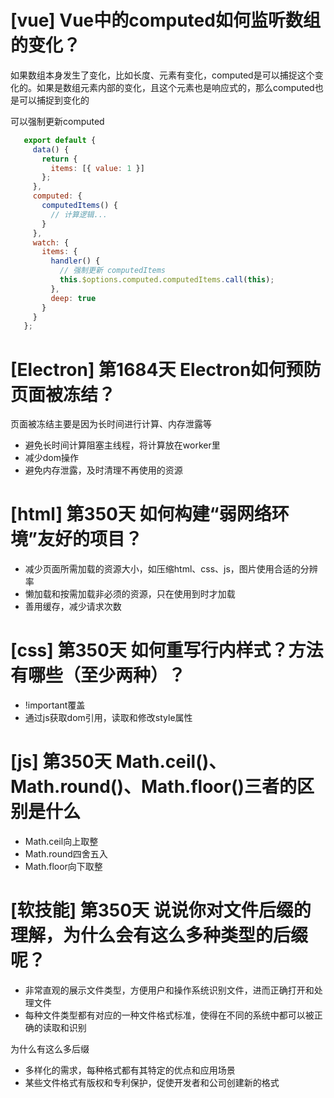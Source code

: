 # [vue] Vue中的computed如何监听数组的变化？

如果数组本身发生了变化，比如长度、元素有变化，computed是可以捕捉这个变化的。如果是数组元素内部的变化，且这个元素也是响应式的，那么computed也是可以捕捉到变化的

可以强制更新computed
```javascript
   export default {
     data() {
       return {
         items: [{ value: 1 }]
       };
     },
     computed: {
       computedItems() {
         // 计算逻辑...
       }
     },
     watch: {
       items: {
         handler() {
           // 强制更新 computedItems
           this.$options.computed.computedItems.call(this);
         },
         deep: true
       }
     }
   };

```

# [Electron] 第1684天 Electron如何预防页面被冻结？

页面被冻结主要是因为长时间进行计算、内存泄露等
- 避免长时间计算阻塞主线程，将计算放在worker里
- 减少dom操作
- 避免内存泄露，及时清理不再使用的资源

# [html] 第350天 如何构建“弱网络环境”友好的项目？

- 减少页面所需加载的资源大小，如压缩html、css、js，图片使用合适的分辨率
- 懒加载和按需加载非必须的资源，只在使用到时才加载
- 善用缓存，减少请求次数

# [css] 第350天 如何重写行内样式？方法有哪些（至少两种）？

- !important覆盖
- 通过js获取dom引用，读取和修改style属性

# [js] 第350天 Math.ceil()、Math.round()、Math.floor()三者的区别是什么

- Math.ceil向上取整
- Math.round四舍五入
- Math.floor向下取整

# [软技能] 第350天 说说你对文件后缀的理解，为什么会有这么多种类型的后缀呢？

- 非常直观的展示文件类型，方便用户和操作系统识别文件，进而正确打开和处理文件
- 每种文件类型都有对应的一种文件格式标准，使得在不同的系统中都可以被正确的读取和识别

为什么有这么多后缀
- 多样化的需求，每种格式都有其特定的优点和应用场景
- 某些文件格式有版权和专利保护，促使开发者和公司创建新的格式
